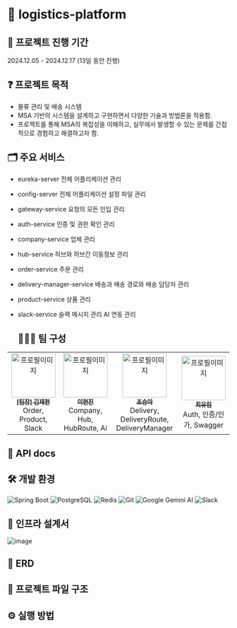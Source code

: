 # 🚚 logistics-platform

## 📅 프로젝트 진행 기간

2024.12.05 - 2024.12.17 (13일 동안 진행)

## ❓ 프로젝트 목적
- 물류 관리 및 배송 시스템
- MSA 기반의 시스템을 설계하고 구현하면서 다양한 기술과 방법론을 적용함.
- 프로젝트를 통해 MSA의 복잡성을 이해하고, 실무에서 발생할 수 있는 문제를 간접적으로 경험하고 해결하고자 함.  

## 🗂️ 주요 서비스
- eureka-server
전체 어플리케이션 관리
- config-server
전체 어플리케이션 설정 파일 관리
- gateway-service
요청의 모든 인입 관리
- auth-service
인증 및 권한 확인 관리
- company-service
업체 관리
- hub-service
허브와 허브간 이동정보 관리
- order-service
주문 관리
- delivery-manager-service
배송과 배송 경로와 배송 담당자 관리
- product-service
상품 관리
- slack-service
슬랙 메시지 관리
AI 연동 관리
  
  ## 🧑🏻‍💻 팀 구성
<table>
<tbody>
<tr>
<td align="center">
<a href="https://github.com/k-jaehyun">
<img src="" width="100px;" alt="프로필이미지"/>
<br />
<sub><b>[팀장] 김재현</b></sub>
<br />
</a>
<span>Order, Product, Slack</span>
</td>
<td align="center">
<a href="https://github.com/drinkgalaxy">
<img src="docs/images/hyunjin/jpg" width="100px;" alt="프로필이미지"/>
<br />
<sub><b>이현진</b></sub>
<br />
</a>
<span>Company, Hub, HubRoute, Ai</span>
</td>
<td align="center">
<a href="https://github.com/hiimsajo">
<img src="" width="100px;" alt="프로필이미지"/>
<br />
<sub><b>조승아</b></sub>
</a>
<br />
<span>Delivery, DeliveryRoute, DeliveryManager</span>
</td>
<td align="center">
<a href="https://github.com/Yuurim98">
<img src="" width="100px;" alt="프로필이미지"/>
<br />
<sub><b>최유림</b></span>
<br />
</a>
<span>Auth, 인증/인가, Swagger</span>
</td>
</tr>
</tbody>
</table>

## 📄 API docs


## 🛠 개발 환경
![Spring Boot](https://img.shields.io/badge/Spring%20Boot-6DB33F?style=for-the-badge&logo=springboot&logoColor=white)
![PostgreSQL](https://img.shields.io/badge/PostgreSQL-336791?style=for-the-badge&logo=postgresql&logoColor=white)
![Redis](https://img.shields.io/badge/redis-%23DD0031.svg?style=for-the-badge&logo=redis&logoColor=white)
![Git](https://img.shields.io/badge/Git-F05032?style=for-the-badge&logo=git&logoColor=white)
![Google Gemini AI](https://img.shields.io/badge/Google%20Gemini%20AI-4285F4?style=for-the-badge&logo=google&logoColor=white)
![Slack](https://img.shields.io/badge/Slack-4A154B?style=for-the-badge&logo=slack&logoColor=white)

## 📃 인프라 설계서
![image](https://github.com/user-attachments/assets/776d0bfe-0a3f-44fe-96bd-58a476a28c87)


## 📑 ERD


## 📁 프로젝트 파일 구조


## ⚙️ 실행 방법
